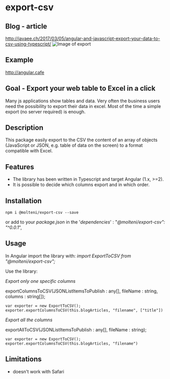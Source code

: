 # export-csv

## Blog - article
http://javaee.ch/2017/03/05/angular-and-javascript-export-your-data-to-csv-using-typescript/
![Image of export](http://javaee.ch/wp-content/uploads/2017/03/excel.png)

## Example
http://angular.cafe

## Goal - Export your web table to Excel in a click
Many js applications show tables and data. Very often the business users need the possibility to export their data in excel.
Most of the time a simple export (no server required) is enough.

## Description
This package easily export to the CSV the content of an array of objects (JavaScript or JSON, e.g. table of data on the screen) to a format compatible with Excel.


## Features
- The library has been written in Typescript and target Angular (1.x, >=2).
- It is possible to decide which columns export and in which order.

## Installation
```
npm i @molteni/export-csv --save
```
or
add to your _package.json_ in the '_dependencies_' :  "_@molteni/export-csv": "^0.0.1_",

## Usage
In Angular import the library with:
_import ExportToCSV from  "@molteni/export-csv";_

Use the library:

_Export only one specific columns_

exportColumnsToCSV(JSONListItemsToPublish : any[], fileName : string, columns : string[]);

```
var exporter = new ExportToCSV();
exporter.exportColumnsToCSV(this.blogArticles, "filename", ["title"])
```

_Export all the columns_

exportAllToCSV(JSONListItemsToPublish : any[], fileName : string);

```
var exporter = new ExportToCSV();
exporter.exportColumnsToCSV(this.blogArticles, "filename")
```

## Limitations

- doesn't work with Safari
